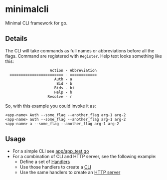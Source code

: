 # minimalcli

Minimal CLI framework for go.

## Details

The CLI will take commands as full names or abbreviations before all the flags. Command are registered with `Register`. Help text looks something like this:

```
                    Action - Abbreviation
  ======================== - ============
                      Auth - a
                       Bid - b
                      Bids - bi
                      Help - h
                   Resolve - r
```

So, with this example you could invoke it as:

```
<app-name> Auth --some_flag --another_flag arg-1 arg-2
<app-name> auth --some_flag --another_flag arg-1 arg-2
<app-name> a --some_flag --another_flag arg-1 arg-2
```

## Usage

* For a simple CLI see [app/app_test.go](https://github.com/spudtrooper/minimalcli/blob/main/app/app_test.go)
* For a combination of CLI and HTTP server, see the following example:
  * Define a set of [Handlers](https://github.com/spudtrooper/opentable/blob/main/handlers/handlers.go)
  * Use those handlers to create a [CLI](https://github.com/spudtrooper/opentable/blob/main/cli/main.go)
  * Use the same handlers to create an [HTTP server](https://github.com/spudtrooper/opentable/blob/main/frontend/server.go)

